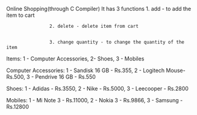 Online Shopping(through C Compiler)
It has 3 functions 1. add - to add the item to cart


                    2. delete - delete item from cart

                    
                    3. change quantity - to change the quantity of the item  





Items: 1 - Computer Accessories,  2- Shoes, 3 - Mobiles




















Computer Accessories: 1 - Sandisk 16 GB - Rs.355, 2 - Logitech Mouse- Rs.500, 3 - Pendrive 16 GB - Rs.550




























Shoes: 1 - Adidas - Rs.3550, 2 - Nike - Rs.5000, 3 - Leecooper - Rs.2800












































Mobiles: 1 - Mi Note 3 - Rs.11000, 2 - Nokia 3 - Rs.9866, 3 - Samsung - Rs.12800
